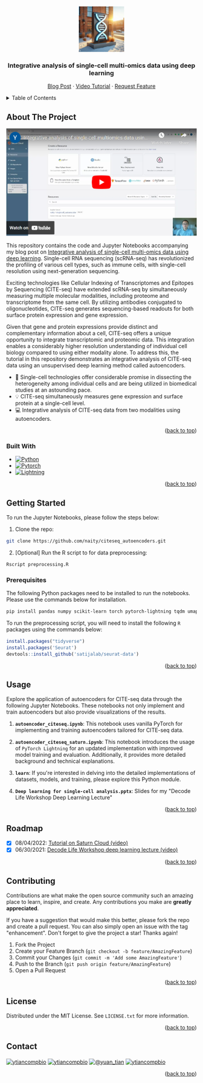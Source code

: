 <!-- Improved compatibility of back to top link: See: https://github.com/othneildrew/Best-README-Template/pull/73 -->
<a name="readme-top"></a>
<!--
*** Thanks for checking out the Best-README-Template. If you have a suggestion
*** that would make this better, please fork the repo and create a pull request
*** or simply open an issue with the tag "enhancement".
*** Don't forget to give the project a star!
*** Thanks again! Now go create something AMAZING! :D
-->



<!-- PROJECT SHIELDS -->
<!--
*** I'm using markdown "reference style" links for readability.
*** Reference links are enclosed in brackets [ ] instead of parentheses ( ).
*** See the bottom of this document for the declaration of the reference variables
*** for contributors-url, forks-url, etc. This is an optional, concise syntax you may use.
*** https://www.markdownguide.org/basic-syntax/#reference-style-links
-->



<!-- PROJECT LOGO -->
<br />
<div align="center">
  <a href="https://medium.com/towards-data-science/integrative-analysis-of-single-cell-multi-omics-data-using-deep-learning-66a61a3448c5">
    <img src="imgs/logo.jpg" alt="Logo" width="120" height="120">
  </a>

<h3 align="center">Integrative analysis of single-cell multi-omics data using deep learning</h3>

  <p align="center">
    <a href="https://medium.com/towards-data-science/integrative-analysis-of-single-cell-multi-omics-data-using-deep-learning-66a61a3448c5">Blog Post</a>
    ·
    <a href="https://www.youtube.com/watch?v=tad9TPCMWbU">Video Tutorial</a>
    ·
    <a href="https://github.com/naity/citeseq_autoencoders/issues">Request Feature</a>
  </p>
</div>



<!-- TABLE OF CONTENTS -->
<details>
  <summary>Table of Contents</summary>
  <ol>
    <li>
      <a href="#about-the-project">About The Project</a>
      <ul>
        <li><a href="#built-with">Built With</a></li>
      </ul>
    </li>
    <li>
      <a href="#getting-started">Getting Started</a>
      <ul>
        <li><a href="#prerequisites">Prerequisites</a></li>
      </ul>
    </li>
    <li><a href="#usage">Usage</a></li>
    <li><a href="#roadmap">Roadmap</a></li>
    <li><a href="#contributing">Contributing</a></li>
    <li><a href="#license">License</a></li>
    <li><a href="#contact">Contact</a></li>
  </ol>
</details>



<!-- ABOUT THE PROJECT -->
## About The Project

[![Screen Shot][product-screenshot]](https://www.youtube.com/watch?v=tad9TPCMWbU)

This repository contains the code and Jupyter Notebooks accompanying my blog post on [Integrative analysis of single-cell multi-omics data using deep learning](https://medium.com/@yuan_tian/integrative-analysis-of-single-cell-multi-omics-data-using-deep-learning-66a61a3448c5). Single-cell RNA sequencing (scRNA-seq) has revolutionized the profiling of various cell types, such as immune cells, with single-cell resolution using next-generation sequencing.

Exciting technologies like Cellular Indexing of Transcriptomes and Epitopes by Sequencing (CITE-seq) have extended scRNA-seq by simultaneously measuring multiple molecular modalities, including proteome and transcriptome from the same cell. By utilizing antibodies conjugated to oligonucleotides, CITE-seq generates sequencing-based readouts for both surface protein expression and gene expression.

Given that gene and protein expressions provide distinct and complementary information about a cell, CITE-seq offers a unique opportunity to integrate transcriptomic and proteomic data. This integration enables a considerably higher resolution understanding of individual cell biology compared to using either modality alone. To address this, the tutorial in this repository demonstrates an integrative analysis of CITE-seq data using an unsupervised deep learning method called autoencoders.

* 🧬 Single-cell technologies offer considerable promise in dissecting the heterogeneity among individual cells and are being utilized in biomedical studies at an astounding pace.
* 💡 CITE-seq simultaneously measures gene expression and surface protein at a single-cell level.
* 💻 Integrative analysis of CITE-seq data from two modalities using autoencoders.

<p align="right">(<a href="#readme-top">back to top</a>)</p>



### Built With

* [![Python][Python_badge]][Python-url]
* [![Pytorch][Pytorch_badge]][Pytorch-url]
* [![Lightning][Lightning_badge]][Lightning-url]

<p align="right">(<a href="#readme-top">back to top</a>)</p>



<!-- GETTING STARTED -->
## Getting Started

To run the Jupyter Notebooks, please follow the steps below:
1. Clone the repo:
```sh
git clone https://github.com/naity/citeseq_autoencoders.git
```

2. [Optional] Run the R script to for data preprocessing:
```sh
Rscript preprocessing.R
```

### Prerequisites

The following Python packages need to be installed to run the notebooks. Please use the commands below for installation.
  ```sh
  pip install pandas numpy scikit-learn torch pytorch-lightning tqdm umap-learn plotly
  ```

To run the preprocessing script, you will need to install the following `R` packages using the commands below:
  ```R
  install.packages("tidyverse")
  install.packages('Seurat')
  devtools::install_github('satijalab/seurat-data')
  ```

<p align="right">(<a href="#readme-top">back to top</a>)</p>



<!-- USAGE EXAMPLES -->
## Usage

Explore the application of autoencoders for CITE-seq data through the following Jupyter Notebooks. These notebooks not only implement and train autoencoders but also provide visualizations of the results.

1. **`autoencoder_citeseq.ipynb`**: This notebook uses vanilla PyTorch for implementing and training autoencoders tailored for CITE-seq data.

2. **`autoencoder_citeseq_saturn.ipynb`**: This notebook introduces the usage of `PyTorch Lightning` for an updated implementation with improved model training and evaluation. Additionally, it provides more detailed background and technical explanations.

3. **`learn`**: If you're interested in delving into the detailed implementations of datasets, models, and training, please explore this Python module.

4. **`Deep learning for single-cell analysis.pptx`**: Slides for my "Decode Life Workshop Deep Learning Lecture" 

<p align="right">(<a href="#readme-top">back to top</a>)</p>



<!-- ROADMAP -->
## Roadmap

- [x] 08/04/2022: [Tutorial on Saturn Cloud (video)](https://youtu.be/tad9TPCMWbU)
- [x] 06/30/2021: [Decode Life Workshop deep learning lecture (video)](https://www.youtube.com/watch?v=sRpj9MhNjS8)

<p align="right">(<a href="#readme-top">back to top</a>)</p>



<!-- CONTRIBUTING -->
## Contributing

Contributions are what make the open source community such an amazing place to learn, inspire, and create. Any contributions you make are **greatly appreciated**.

If you have a suggestion that would make this better, please fork the repo and create a pull request. You can also simply open an issue with the tag "enhancement".
Don't forget to give the project a star! Thanks again!

1. Fork the Project
2. Create your Feature Branch (`git checkout -b feature/AmazingFeature`)
3. Commit your Changes (`git commit -m 'Add some AmazingFeature'`)
4. Push to the Branch (`git push origin feature/AmazingFeature`)
5. Open a Pull Request

<p align="right">(<a href="#readme-top">back to top</a>)</p>



<!-- LICENSE -->
## License

Distributed under the MIT License. See `LICENSE.txt` for more information.

<p align="right">(<a href="#readme-top">back to top</a>)</p>



<!-- CONTACT -->
## Contact

<p align="left">
<a href="https://linkedin.com/in/ytiancompbio" target="blank"><img align="center" src="https://raw.githubusercontent.com/rahuldkjain/github-profile-readme-generator/master/src/images/icons/Social/linked-in-alt.svg" alt="ytiancompbio" height="30" width="40" /></a>
<a href="https://twitter.com/ytiancompbio" target="blank"><img align="center" src="https://raw.githubusercontent.com/rahuldkjain/github-profile-readme-generator/master/src/images/icons/Social/twitter.svg" alt="ytiancompbio" height="30" width="40" /></a>
<a href="https://medium.com/@yuan_tian" target="blank"><img align="center" src="https://raw.githubusercontent.com/rahuldkjain/github-profile-readme-generator/master/src/images/icons/Social/medium.svg" alt="@yuan_tian" height="30" width="40" /></a>
<a href="https://www.youtube.com/c/ytiancompbio" target="blank"><img align="center" src="https://raw.githubusercontent.com/rahuldkjain/github-profile-readme-generator/master/src/images/icons/Social/youtube.svg" alt="ytiancompbio" height="30" width="40" /></a>
</p>

<p align="right">(<a href="#readme-top">back to top</a>)</p>



<!-- MARKDOWN LINKS & IMAGES -->
<!-- https://www.markdownguide.org/basic-syntax/#reference-style-links -->
[product-screenshot]: imgs/screenshot.png
[Python_badge]: https://img.shields.io/badge/python-3670A0?style=for-the-badge&logo=python&logoColor=ffdd54
[Python-url]: https://www.python.org/
[Pytorch_badge]: https://img.shields.io/badge/PyTorch-%23EE4C2C.svg?style=for-the-badge&logo=PyTorch&logoColor=white
[Pytorch-url]: https://pytorch.org/
[Lightning_badge]: https://img.shields.io/badge/Lightning-792EE5?logo=lightning&logoColor=fff&style=for-the-badge
[Lightning-url]: https://lightning.ai/docs/pytorch/stable/